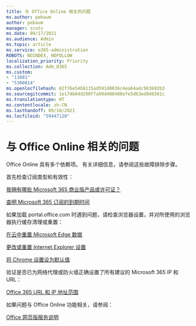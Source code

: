 ```yaml
---
title: 与 Office Online 相关的问题
ms.author: pebaum
author: pebaum
manager: scotv
ms.date: 09/17/2021
ms.audience: Admin
ms.topic: article
ms.service: o365-administration
ROBOTS: NOINDEX, NOFOLLOW
localization_priority: Priority
ms.collection: Adm_O365
ms.custom:
- "13881"
- "5300014"
ms.openlocfilehash: 62f76e54b8115ad591d8036c4ea64adc963692b3
ms.sourcegitcommit: 1e174b64d290ffa99d400480efe5d63ed846581c
ms.translationtype: HT
ms.contentlocale: zh-CN
ms.lasthandoff: 09/18/2021
ms.locfileid: "59447120"
---
```

# <a name="issues-related-to-office-online"></a>与 Office Online 相关的问题

Office Online 具有多个依赖项。 有关详细信息，请参阅这些故障排除步骤。

首先检查订阅类型和有效性：

[我拥有哪些 Microsoft 365 商业版产品或许可证？](https://support.microsoft.com/office/what-microsoft-365-business-product-or-license-do-i-have-f8ab5e25-bf3f-4a47-b264-174b1ee925fd)  

[查明 Microsoft 365 订阅的到期时间](https://support.microsoft.com/office/find-out-when-your-microsoft-365-subscription-expires-2eb89f06-bd1c-4f57-9269-f1cbab894341)  

如果加载 portal.office.com 时遇到问题，请检查浏览器设置，并对所使用的浏览器执行缓存清理或重置：

[在云中重置 Microsoft Edge 数据](https://docs.microsoft.com/deployedge/edge-learnmore-reset-data-in-cloud)  

[更改或重置 Internet Explorer 设置](https://support.microsoft.com/windows/change-or-reset-internet-explorer-settings-2d4bac50-5762-91c5-a057-a922533f77d5) 

[将 Chrome 设置设为默认值](https://support.google.com/chrome/answer/3296214?hl=en)  

验证是否已为网络代理或防火墙正确设置了所有建议的 Microsoft 365 IP 和 URL：

[Office 365 URL 和 IP 地址范围](https://docs.microsoft.com/microsoft-365/enterprise/urls-and-ip-address-ranges)  

如果问题与 Office Online 功能相关，请参阅：

[Office 网页版服务说明](https://docs.microsoft.com/office365/servicedescriptions/office-online-service-description/office-online-service-description)


